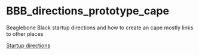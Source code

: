 # BBB_directions_prototype_cape
Beaglebone Black startup directions and how to create an cape mostly links to other places

[Startup directions](startup.md)

